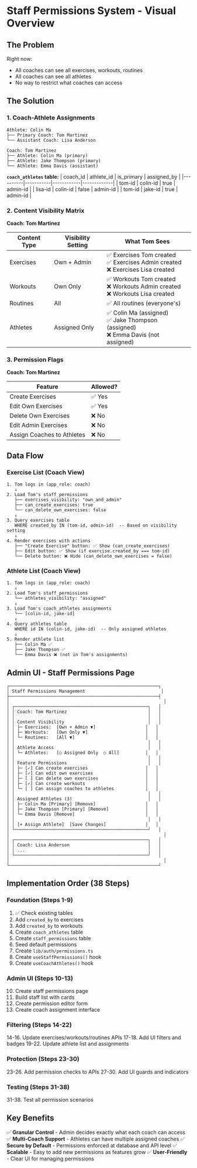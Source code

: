 # Staff Permissions System - Visual Overview

## The Problem

Right now:
- All coaches can see all exercises, workouts, routines
- All coaches can see all athletes
- No way to restrict what coaches can access

## The Solution

### 1. Coach-Athlete Assignments

```
Athlete: Colin Ma
├── Primary Coach: Tom Martinez
└── Assistant Coach: Lisa Anderson

Coach: Tom Martinez
├── Athlete: Colin Ma (primary)
├── Athlete: Jake Thompson (primary)
└── Athlete: Emma Davis (assistant)
```

**`coach_athletes` table:**
| coach_id | athlete_id | is_primary | assigned_by |
|----------|-----------|------------|-------------|
| tom-id | colin-id | true | admin-id |
| lisa-id | colin-id | false | admin-id |
| tom-id | jake-id | true | admin-id |

### 2. Content Visibility Matrix

**Coach: Tom Martinez**

| Content Type | Visibility Setting | What Tom Sees |
|--------------|-------------------|---------------|
| Exercises | Own + Admin | ✅ Exercises Tom created<br>✅ Exercises Admin created<br>❌ Exercises Lisa created |
| Workouts | Own Only | ✅ Workouts Tom created<br>❌ Workouts Admin created<br>❌ Workouts Lisa created |
| Routines | All | ✅ All routines (everyone's) |
| Athletes | Assigned Only | ✅ Colin Ma (assigned)<br>✅ Jake Thompson (assigned)<br>❌ Emma Davis (not assigned) |

### 3. Permission Flags

**Coach: Tom Martinez**

| Feature | Allowed? |
|---------|----------|
| Create Exercises | ✅ Yes |
| Edit Own Exercises | ✅ Yes |
| Delete Own Exercises | ❌ No |
| Edit Admin Exercises | ❌ No |
| Assign Coaches to Athletes | ❌ No |

## Data Flow

### Exercise List (Coach View)

```
1. Tom logs in (app_role: coach)
   ↓
2. Load Tom's staff_permissions
   ├── exercises_visibility: "own_and_admin"
   ├── can_create_exercises: true
   └── can_delete_own_exercises: false
   ↓
3. Query exercises table
   WHERE created_by IN (tom-id, admin-id)  -- Based on visibility setting
   ↓
4. Render exercises with actions
   ├── "Create Exercise" button: ✅ Show (can_create_exercises)
   ├── Edit button: ✅ Show (if exercise.created_by === tom-id)
   └── Delete button: ❌ Hide (can_delete_own_exercises = false)
```

### Athlete List (Coach View)

```
1. Tom logs in (app_role: coach)
   ↓
2. Load Tom's staff_permissions
   └── athletes_visibility: "assigned"
   ↓
3. Load Tom's coach_athletes assignments
   └── [colin-id, jake-id]
   ↓
4. Query athletes table
   WHERE id IN (colin-id, jake-id)  -- Only assigned athletes
   ↓
5. Render athlete list
   ├── Colin Ma ✅
   ├── Jake Thompson ✅
   └── Emma Davis ❌ (not in Tom's assignments)
```

## Admin UI - Staff Permissions Page

```
┌─────────────────────────────────────────────────────────┐
│ Staff Permissions Management                             │
├─────────────────────────────────────────────────────────┤
│                                                           │
│ ┌───────────────────────────────────────────────────┐   │
│ │ Coach: Tom Martinez                               │   │
│ │                                                   │   │
│ │ Content Visibility                                │   │
│ │ ├─ Exercises:  [Own + Admin ▼]                   │   │
│ │ ├─ Workouts:   [Own Only ▼]                      │   │
│ │ └─ Routines:   [All ▼]                           │   │
│ │                                                   │   │
│ │ Athlete Access                                    │   │
│ │ └─ Athletes:   [○ Assigned Only  ○ All]          │   │
│ │                                                   │   │
│ │ Feature Permissions                               │   │
│ │ ├─ [✓] Can create exercises                      │   │
│ │ ├─ [✓] Can edit own exercises                    │   │
│ │ ├─ [ ] Can delete own exercises                  │   │
│ │ ├─ [✓] Can create workouts                       │   │
│ │ └─ [ ] Can assign coaches to athletes            │   │
│ │                                                   │   │
│ │ Assigned Athletes (3)                             │   │
│ │ ├─ Colin Ma [Primary] [Remove]                   │   │
│ │ ├─ Jake Thompson [Primary] [Remove]              │   │
│ │ └─ Emma Davis [Remove]                           │   │
│ │                                                   │   │
│ │ [+ Assign Athlete]  [Save Changes]               │   │
│ └───────────────────────────────────────────────────┘   │
│                                                           │
│ ┌───────────────────────────────────────────────────┐   │
│ │ Coach: Lisa Anderson                              │   │
│ │ ...                                               │   │
│ └───────────────────────────────────────────────────┘   │
│                                                           │
└─────────────────────────────────────────────────────────┘
```

## Implementation Order (38 Steps)

### Foundation (Steps 1-9)
1. ✅ Check existing tables
2. Add `created_by` to exercises
3. Add `created_by` to workouts
4. Create `coach_athletes` table
5. Create `staff_permissions` table
6. Seed default permissions
7. Create `lib/auth/permissions.ts`
8. Create `useStaffPermissions()` hook
9. Create `useCoachAthletes()` hook

### Admin UI (Steps 10-13)
10. Create staff permissions page
11. Build staff list with cards
12. Create permission editor form
13. Create coach assignment interface

### Filtering (Steps 14-22)
14-16. Update exercises/workouts/routines APIs
17-18. Add UI filters and badges
19-22. Update athlete list and assignments

### Protection (Steps 23-30)
23-26. Add permission checks to APIs
27-30. Add UI guards and indicators

### Testing (Steps 31-38)
31-38. Test all permission scenarios

## Key Benefits

✅ **Granular Control** - Admin decides exactly what each coach can access
✅ **Multi-Coach Support** - Athletes can have multiple assigned coaches
✅ **Secure by Default** - Permissions enforced at database and API level
✅ **Scalable** - Easy to add new permissions as features grow
✅ **User-Friendly** - Clear UI for managing permissions
